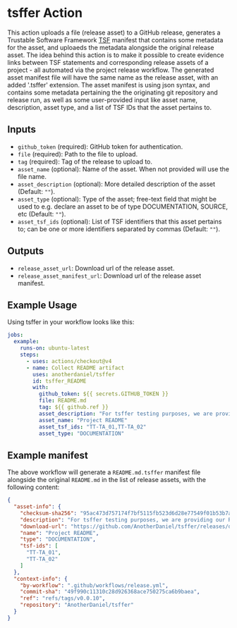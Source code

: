 <!--
 * Copyright (C) 2025 Eclipse Foundation and others. 
 * 
 * This program and the accompanying materials are made available under the
 * terms of the Eclipse Public License v. 2.0 which is available at
 * http://www.eclipse.org/legal/epl-2.0.
 * 
 * SPDX-FileType: DOCUMENTATION
 * SPDX-FileCopyrightText: 2025 Eclipse Foundation
 * SPDX-License-Identifier: EPL-2.0
-->

# tsffer Action

This action uploads a file (release asset) to a GitHub release, generates a Trustable Software Framework [TSF](https://codethinklabs.gitlab.io/trustable/trustable/) manifest that contains some metadata for the asset, and uploaeds the metadata alongside the original release asset.
The idea behind this action is to make it possible to create evidence links between TSF statements and corresponding release assets of a project - all automated via the project release workflow.
The generated asset manifest file will have the same name as the release asset, with an added '.tsffer' extension. The asset manifest is using json syntax, and contains some metadata pertaining the the originating git repository and release run, as well as some user-provided input like asset name, description, asset type, and a list of TSF IDs that the asset pertains to.

## Inputs

- `github_token` (required): GitHub token for authentication.
- `file` (required): Path to the file to upload.
- `tag` (required): Tag of the release to upload to.
- `asset_name` (optional): Name of the asset. When not provided will use the file name.
- `asset_description` (optional): More detailed description of the asset (Default: `""`).
- `asset_type` (optional): Type of the asset; free-text field that might be used to e.g. declare an asset to be of type DOCUMENTATION, SOURCE, etc (Default: `""`).
- `asset_tsf_ids` (optional): List of TSF identifiers that this asset pertains to; can be one or more identifiers separated by commas (Default: `""`).

## Outputs

- `release_asset_url`: Download url of the release asset.
- `release_asset_manifest_url`: Download url of the release asset manifest.

## Example Usage

Using tsffer in your workflow looks like this:

```yaml
jobs:
  example:
    runs-on: ubuntu-latest
    steps:
      - uses: actions/checkout@v4
      - name: Collect README artifact
        uses: anotherdaniel/tsffer
        id: tsffer_README
        with:
          github_token: ${{ secrets.GITHUB_TOKEN }}
          file: README.md
          tag: ${{ github.ref }}
          asset_description: "For tsffer testing purposes, we are providing our README"
          asset_name: "Project README"
          asset_tsf_ids: "TT-TA_01,TT-TA_02"
          asset_type: "DOCUMENTATION"
```

## Example manifest

The above workflow will generate a `README.md.tsffer` manifest file alongside the original `README.md` in the list of release assets, with the following content:

```json
{
  "asset-info": {
    "checksum-sha256": "95ac473d757174f7bf5115fb523d6d28e77549f01b53b7a6893293c4c14fa6fd",
    "description": "For tsffer testing purposes, we are providing our README",
    "download-url": "https://github.com/AnotherDaniel/tsffer/releases/download/v0.0.10/README.md",
    "name": "Project README",
    "type": "DOCUMENTATION",
    "tsf-ids": [
      "TT-TA_01",
      "TT-TA_02"
    ]
  },
  "context-info": {
    "by-workflow": ".github/workflows/release.yml",
    "commit-sha": "49f990c11310c28d926368ace750275ca6b9baea",
    "ref": "refs/tags/v0.0.10",
    "repository": "AnotherDaniel/tsffer"
  }
}
````
